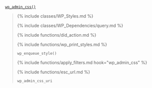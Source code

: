 <p><code><a href="https://developer.wordpress.org/reference/functions/wp_admin_css/">wp_admin_css()</a></code></p>

<blockquote>

{% include classes/WP_Styles.md %}

{% include classes/WP_Dependencies/query.md %}

{% include functions/did_action.md %}

{% include functions/wp_print_styles.md %}

<p><code>wp_enqueue_style()</code></p>

{% include functions/apply_filters.md hook="wp_admin_css" %}

{% include functions/esc_url.md %}

<p><code>wp_admin_css_uri</code></p>

</blockquote>

